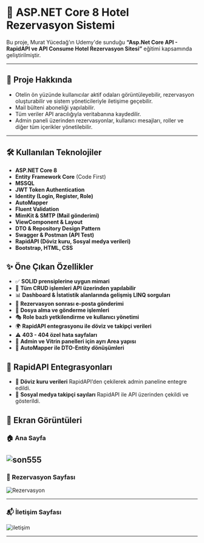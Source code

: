 # 🏨 ASP.NET Core 8 Hotel Rezervasyon Sistemi

Bu proje, Murat Yücedağ’ın Udemy'de sunduğu **“Asp.Net Core API - RapidAPI ve API Consume Hotel Rezervasyon Sitesi”** eğitimi kapsamında geliştirilmiştir.

---
## 📌 Proje Hakkında

- Otelin ön yüzünde kullanıcılar aktif odaları görüntüleyebilir, rezervasyon oluşturabilir ve sistem yöneticileriyle iletişime geçebilir.
- Mail bülteni aboneliği yapılabilir.
- Tüm veriler API aracılığıyla veritabanına kaydedilir.
- Admin paneli üzerinden rezervasyonlar, kullanıcı mesajları, roller ve diğer tüm içerikler yönetilebilir.
  
---

## 🛠️ Kullanılan Teknolojiler

- **ASP.NET Core 8**
- **Entity Framework Core** (Code First)
- **MSSQL**
- **JWT Token Authentication**
- **Identity (Login, Register, Role)**
- **AutoMapper**
- **Fluent Validation**
- **MimKit & SMTP (Mail gönderimi)**
- **ViewComponent & Layout**
- **DTO & Repository Design Pattern**
- **Swagger & Postman (API Test)**
- **RapidAPI (Döviz kuru, Sosyal medya verileri)**
- **Bootstrap, HTML, CSS**

## ✨ Öne Çıkan Özellikler

- ✅ **SOLID prensiplerine uygun mimari**
- 🔁 **Tüm CRUD işlemleri API üzerinden yapılabilir**
- 📊 **Dashboard & İstatistik alanlarında gelişmiş LINQ sorguları**
- 📩 **Rezervasyon sonrası e-posta gönderimi**
- 📁 **Dosya alma ve gönderme işlemleri**
- 🎭 **Role bazlı yetkilendirme ve kullanıcı yönetimi**
- 🌍 **RapidAPI entegrasyonu ile döviz ve takipçi verileri**
- ⚠️ **403 - 404 özel hata sayfaları**
- 🎯 **Admin ve Vitrin panelleri için ayrı Area yapısı**
- 🔄 **AutoMapper ile DTO-Entity dönüşümleri**

## 🔎 RapidAPI Entegrasyonları

- 💱 **Döviz kuru verileri** RapidAPI’den çekilerek admin paneline entegre edildi.
- 👥 **Sosyal medya takipçi sayıları** RapidAPI ile API üzerinden çekildi ve gösterildi.

## 📸 Ekran Görüntüleri

### 🏠 Ana Sayfa
![son555](https://github.com/user-attachments/assets/c2e25ce2-6d4c-4783-994c-29db7fc8eaf3)
---

### 📅 Rezervasyon Sayfası
![Rezervasyon](https://github.com/user-attachments/assets/e6d7c8e7-a85e-4cf3-b66c-57b3167c7219)

----

### 📬 İletişim Sayfası
![iletişim](https://github.com/user-attachments/assets/1bfaa671-1fd1-4663-bd1b-5aceedd58ced)




---









